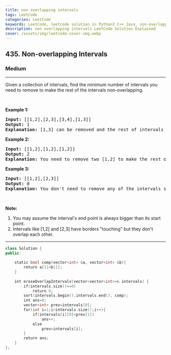```yaml
---
title: non overlapping intervals
tags: LeetCode
categories: LeetCode
keywords: LeetCode, leetcode solution in Python3 C++ Java, non-overlapping-intervals solution
description: non overlapping intervals LeetCode Solution Explained
cover: /assets/img/leetcode-cover-img.webp
---
```





<h2>435. Non-overlapping Intervals</h2><h3>Medium</h3><hr><div><p>Given a collection of intervals, find the minimum number of intervals you need to remove to make the rest of the intervals non-overlapping.</p>

<ol>
</ol>

<p>&nbsp;</p>

<p><b>Example 1:</b></p>

<pre><b>Input:</b> [[1,2],[2,3],[3,4],[1,3]]
<b>Output:</b> 1
<b>Explanation:</b> [1,3] can be removed and the rest of intervals are non-overlapping.
</pre>

<p><b>Example 2:</b></p>

<pre><b>Input:</b> [[1,2],[1,2],[1,2]]
<b>Output:</b> 2
<b>Explanation:</b> You need to remove two [1,2] to make the rest of intervals non-overlapping.
</pre>

<p><b>Example 3:</b></p>

<pre><b>Input:</b> [[1,2],[2,3]]
<b>Output:</b> 0
<b>Explanation:</b> You don't need to remove any of the intervals since they're already non-overlapping.
</pre>

<p>&nbsp;</p>

<p><b>Note:</b></p>

<ol>
	<li>You may assume the interval's end point is always bigger than its start point.</li>
	<li>Intervals like [1,2] and [2,3] have borders "touching" but they don't overlap each other.</li>
</ol>
</div>

---




```cpp
class Solution {
public:
  
    static bool comp(vector<int> &a, vector<int> &b){
        return a[1]<b[1];
    }
    
    int eraseOverlapIntervals(vector<vector<int>>& intervals) {
        if(intervals.size()==0)
            return 0;
        sort(intervals.begin(),intervals.end(), comp);
        int ans=0;
        vector<int> prev=intervals[0];
        for(int i=1;i<intervals.size();i++){
            if(intervals[i][0]<prev[1])
                ans++;
            else
                prev=intervals[i];
        }
        return ans;
    }
};

```
